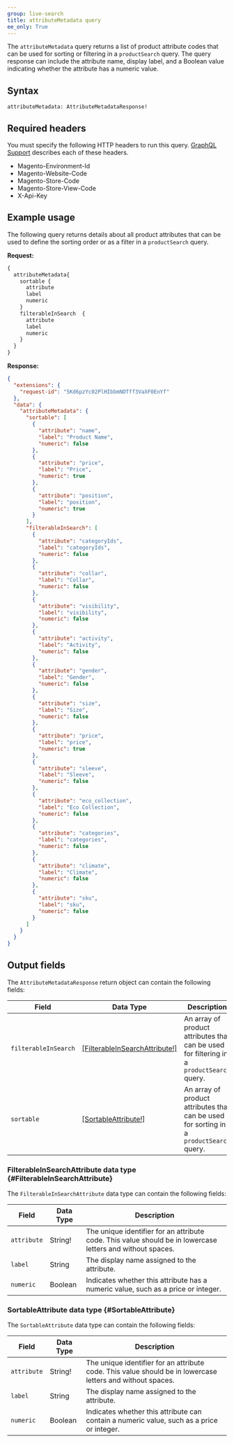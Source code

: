 ```yaml
---
group: live-search
title: attributeMetadata query
ee_only: True
---
```


The `attributeMetadata` query returns a list of product attribute codes that can be used for sorting or filtering in a `productSearch` query. The query response can include the attribute name, display label, and a Boolean value indicating whether the attribute has a numeric value.

## Syntax

`attributeMetadata: AttributeMetadataResponse!`

## Required headers

You must specify the following HTTP headers to run this query. [GraphQL Support]({{site.baseurl}}/live-search/graphql-playground.html#headers-list) describes each of these headers.

-  Magento-Environment-Id
-  Magento-Website-Code
-  Magento-Store-Code
-  Magento-Store-View-Code
-  X-Api-Key

## Example usage

The following query returns details about all product attributes that can be used to define the sorting order or as a filter in a `productSearch` query.

**Request:**

```graphql
{
  attributeMetadata{
    sortable {
      attribute
      label
      numeric
    }
    filterableInSearch  {
      attribute
      label
      numeric
    }
  }
}
```

**Response:**

```json
{
  "extensions": {
    "request-id": "5Kd6pzYc02PlHIbbmNDTff3VaXF0EnYf"
  },
  "data": {
    "attributeMetadata": {
      "sortable": [
        {
          "attribute": "name",
          "label": "Product Name",
          "numeric": false
        },
        {
          "attribute": "price",
          "label": "Price",
          "numeric": true
        },
        {
          "attribute": "position",
          "label": "position",
          "numeric": true
        }
      ],
      "filterableInSearch": [
        {
          "attribute": "categoryIds",
          "label": "categoryIds",
          "numeric": false
        },
        {
          "attribute": "collar",
          "label": "Collar",
          "numeric": false
        },
        {
          "attribute": "visibility",
          "label": "visibility",
          "numeric": false
        },
        {
          "attribute": "activity",
          "label": "Activity",
          "numeric": false
        },
        {
          "attribute": "gender",
          "label": "Gender",
          "numeric": false
        },
        {
          "attribute": "size",
          "label": "Size",
          "numeric": false
        },
        {
          "attribute": "price",
          "label": "price",
          "numeric": true
        },
        {
          "attribute": "sleeve",
          "label": "Sleeve",
          "numeric": false
        },
        {
          "attribute": "eco_collection",
          "label": "Eco Collection",
          "numeric": false
        },
        {
          "attribute": "categories",
          "label": "categories",
          "numeric": false
        },
        {
          "attribute": "climate",
          "label": "Climate",
          "numeric": false
        },
        {
          "attribute": "sku",
          "label": "sku",
          "numeric": false
        }
      ]
    }
  }
}
```

## Output fields

The `AttributeMetadataResponse` return object can contain the following fields:

Field | Data Type | Description
--- | --- | ---
`filterableInSearch` | [[FilterableInSearchAttribute!]](#FilterableInSearchAttribute) | An array of product attributes that can be used for filtering in a `productSearch` query.
`sortable` | [[SortableAttribute!]](#SortableAttribute) | An array of product attributes that can be used for sorting in a `productSearch` query.

### FilterableInSearchAttribute data type {#FilterableInSearchAttribute}

The `FilterableInSearchAttribute` data type can contain the following fields:

Field | Data Type | Description
--- | --- | ---
`attribute` | String! | The unique identifier for an attribute code. This value should be in lowercase letters and without spaces.
`label` | String | The display name assigned to the attribute.
`numeric` | Boolean | Indicates whether this attribute has a numeric value, such as a price or integer.

### SortableAttribute data type {#SortableAttribute}

The `SortableAttribute` data type can contain the following fields:

Field | Data Type | Description
--- | --- | ---
`attribute` | String! | The unique identifier for an attribute code. This value should be in lowercase letters and without spaces.
`label` | String | The display name assigned to the attribute.
`numeric` | Boolean | Indicates whether this attribute can contain a numeric value, such as a price or integer.
